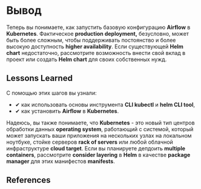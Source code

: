# Вывод #

Теперь вы понимаете, как запустить базовую конфигурацию **Airflow** в **Kubernetes**. Фактическое **production deployment,** безусловно, может быть более сложным, чтобы поддерживать постоянство и более высокую доступность **higher availability**. Если существующей **Helm chart** недостаточно, рассмотрите возможность внести свой вклад в проект или создать **Helm chart** для своих собственных нужд.

## Lessons Learned ##

С помощью этих шагов вы узнали:

- &#x2714; как использовать основы инструмента **CLI kubectl** и **helm CLI tool**,
- &#x2714; как установить **Airflow** в **Kubernetes**.


Надеюсь, вы также понимаете, что **Kubernetes** - это новый тип центров обработки данных **operating system**, работающий с системой, который может запускать ваши приложения на нескольких узлах на локальном ноутбуке, стойке серверов **rack of servers** или любой облачной инфраструктуре **cloud target**. Если вы планируете депдоить **multiple containers**, рассмотрите **consider layering** в **Helm** в качестве **package manager** для этих манифестов **manifests**.

## References ##



